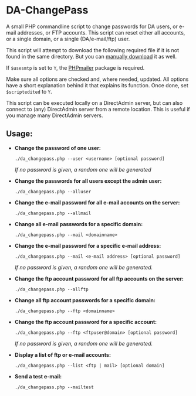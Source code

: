 DA-ChangePass
=============

A small PHP commandline script to change passwords for DA users, or e-mail addresses, or FTP accounts. This script can reset either all accounts, or a single domain, or a single (DA/e-mail/ftp) user.

This script will attempt to download the following required file if it is not found in the same directory. But you can [manually download](http://files.directadmin.com/services/all/httpsocket/httpsocket.php) it as well.

If `$usesmtp` is set to `Y`, the [PHPmailer](https://github.com/PHPMailer/PHPMailer) package is required.

Make sure all options are checked and, where needed, updated. All options have a short explanation behind it that explains its function. Once done, set `$scriptedited` to `Y`.

This script can be executed locally on a DirectAdmin server, but can also connect to (any) DirectAdmin server from a remote location. This is useful if you manage many DirectAdmin servers.

## Usage:

* **Change the password of one user:**

  `./da_changepass.php --user <username> [optional password]`

  _If no password is given, a random one will be generated_

* **Change the passwords for all users except the admin user:**

  `./da_changepass.php --alluser`

* **Change the e-mail password for all e-mail accounts on the server:**

  `./da_changepass.php --allmail`

* **Change all e-mail passwords for a specific domain:**

  `./da_changepass.php --mail <domainname>`

* **Change the e-mail password for a specific e-mail address:**

  `./da_changepass.php --mail <e-mail address> [optional password]`

  _If no password is given, a random one will be generated._

* **Change the ftp account password for all ftp accounts on the server:**

  `./da_changepass.php --allftp`

* **Change all ftp account passwords for a specific domain:**

  `./da_changepass.php --ftp <domainname>`

* **Change the ftp account password for a specific account:**

  `./da_changepass.php --ftp <ftpuser@domain> [optional password]`

  _If no password is given, a random one will be generated._

* **Display a list of ftp or e-mail accounts:**

  `./da_changepass.php --list <ftp | mail> [optional domain]`

* **Send a test e-mail:**

  `./da_changepass.php --mailtest`
